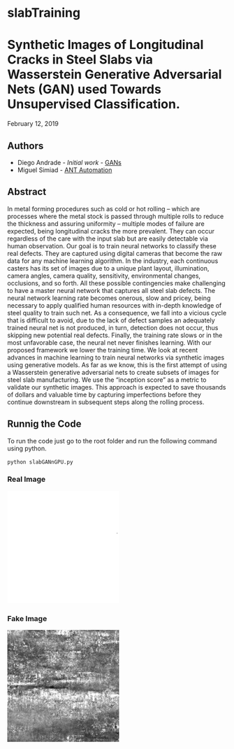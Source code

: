 # slabTraining

# Synthetic Images of Longitudinal Cracks in Steel Slabs via Wasserstein Generative Adversarial Nets (GAN) used Towards Unsupervised Classification.
February 12, 2019

## Authors
* Diego Andrade - *Initial work* - [GANs](www.diegoandrade.org)
* Miguel Simiad - [ANT Automation](https://ant-automation.net/)


## Abstract
In metal forming procedures such as cold or hot rolling – which are processes where the metal stock is passed through multiple rolls to reduce the thickness and assuring uniformity – multiple modes of failure are expected, being longitudinal cracks the more prevalent. They can occur regardless of the care with the input slab but are easily detectable via human observation. Our goal is to train neural networks to classify these real defects. They are captured using digital cameras that become the raw data for any machine learning algorithm. In the industry, each continuous casters has its set of images due to a unique plant layout, illumination, camera angles, camera quality, sensitivity, environmental changes, occlusions, and so forth. All these possible contingencies make challenging to have a master neural network that captures all steel slab defects. The neural network learning rate becomes onerous, slow and pricey, being necessary to apply qualified human resources with in-depth knowledge of steel quality to train such net. As a consequence, we fall into a vicious cycle that is difficult to avoid, due to the lack of defect samples an adequately trained neural net is not produced, in turn, detection does not occur, thus skipping new potential real defects. Finally, the training rate slows or in the most unfavorable case, the neural net never finishes learning. With our proposed framework we lower the training time. We look at recent advances in machine learning to train neural networks via synthetic images using generative models. As far as we know, this is the first attempt of using a Wasserstein generative adversarial nets to create subsets of images for steel slab manufacturing. We use the “inception score” as a metric to validate our synthetic images. This approach is expected to save thousands of dollars and valuable time by capturing imperfections before they continue downstream in subsequent steps along the rolling process.

## Runnig the Code
To run the code just go to the root folder and run the following command using python.
```
python slabGANnGPU.py
```
### Real Image
![](/figures/256img.png?raw=true)

### Fake Image
![](/figures/longitudinalCrack159.jpg?raw=true)
